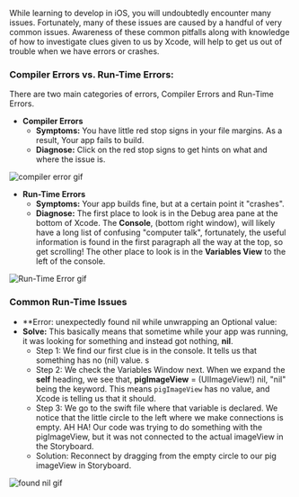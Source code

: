 While learning to develop in iOS, you will undoubtedly encounter many issues. Fortunately, many of these issues are caused by a handful of very common issues. Awareness of these common pitfalls along with knowledge of how to investigate clues given to us by Xcode, will help to get us out of trouble when we have errors or crashes.

### Compiler Errors vs. Run-Time Errors:

There are two main categories of errors, Compiler Errors and Run-Time Errors.

- **Compiler Errors**
   - **Symptoms:** You have little red stop signs in your file margins. As a result, Your app fails to build.
   - **Diagnose:** Click on the red stop signs to get hints on what and where the issue is.  

![compiler error gif](http://i.imgur.com/AsNRYvx.gif) 

- **Run-Time Errors**
   - **Symptoms:** Your app builds fine, but at a certain point it "crashes".
   - **Diagnose:** The first place to look is in the Debug area pane at the bottom of Xcode. The **Console**, (bottom right window), will likely have a long list of confusing "computer talk", fortunately, the useful information is found in the first paragraph all the way at the top, so get scrolling! The other place to look is in the **Variables View** to the left of the console.

![Run-Time Error gif](http://i.imgur.com/nciIGwV.gif) 

### Common Run-Time Issues

- **Error: unexpectedly found nil while unwrapping an Optional value:
- **Solve:** This basically means that sometime while your app was running, it was looking for something and instead got nothing, **nil**.
   - Step 1: We find our first clue is in the console. It tells us that something has no (nil) value. s
   - Step 2: We check the Variables Window next. When we expand the **self** heading, we see that, **pigImageView** = (UIImageView!) nil, "nil" being the keyword. This means ``pigImageView`` has no value, and Xcode is telling us that it should.
   - Step 3: We go to the swift file where that variable is declared. We notice that the little circle to the left where we make connections is empty. AH HA! Our code was trying to do something with the pigImageView, but it was not connected to the actual imageView in the Storyboard.
   - Solution: Reconnect by dragging from the empty circle to our pig imageView in Storyboard.  

![found nil gif](http://i.imgur.com/Z8oTiXy.gif)
